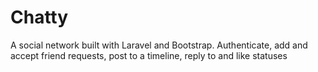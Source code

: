 # Chatty

A social network built with Laravel and Bootstrap. Authenticate, add and accept friend requests, post to a timeline, reply to and like statuses
